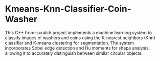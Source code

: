 # Kmeans-Knn-Classifier-Coin-Washer
This C++ from-scratch project implements a machine learning system to classify images of washers and coins using the K-nearest neighbors (Knn) classifier and K-means clustering for segmentation. The system incorporates Sobel edge detection and Hu moments for shape analysis, allowing it to accurately distinguish between similar circular objects.

